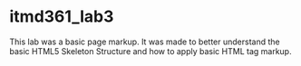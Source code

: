 # itmd361_lab3
This lab was a basic page markup.
It was made to better understand the basic HTML5 Skeleton Structure 
and how to apply basic HTML tag markup. 